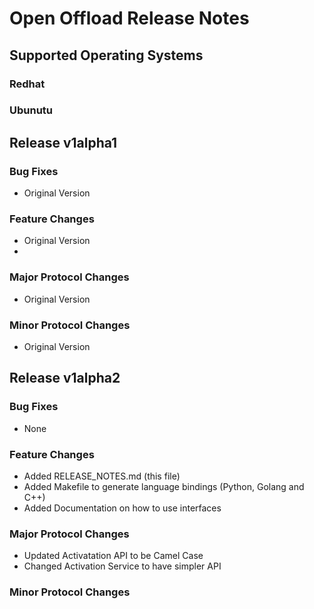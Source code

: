 # Open Offload Release Notes

## Supported Operating Systems

### Redhat

### Ubunutu

## Release v1alpha1

### Bug Fixes

- Original Version

### Feature Changes

- Original Version
-
### Major Protocol Changes

- Original Version

### Minor Protocol Changes

- Original Version

## Release v1alpha2

### Bug Fixes

- None

### Feature Changes

- Added RELEASE_NOTES.md (this file)
- Added Makefile to generate language bindings (Python, Golang and C++)
- Added Documentation on how to use interfaces

### Major Protocol Changes

- Updated Activatation API to be Camel Case
- Changed Activation Service to have simpler API

### Minor Protocol Changes